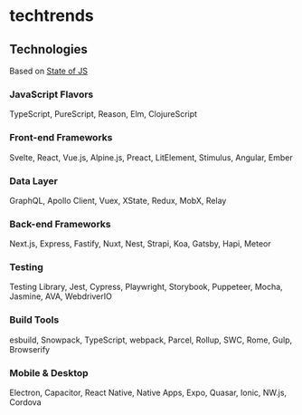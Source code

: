 # techtrends

## Technologies
Based on [State of JS](https://2020.stateofjs.com/en-US/technologies/)
### JavaScript Flavors
TypeScript, PureScript, Reason, Elm, ClojureScript
### Front-end Frameworks
Svelte, React, Vue.js, Alpine.js, Preact, LitElement, Stimulus, Angular, Ember
### Data Layer
GraphQL, Apollo Client, Vuex, XState, Redux, MobX, Relay
### Back-end Frameworks
Next.js, Express, Fastify, Nuxt, Nest, Strapi, Koa, Gatsby, Hapi, Meteor
### Testing
Testing Library, Jest, Cypress, Playwright, Storybook, Puppeteer, Mocha, Jasmine, AVA, WebdriverIO
### Build Tools
esbuild, Snowpack, TypeScript, webpack, Parcel, Rollup, SWC, Rome, Gulp, Browserify
### Mobile & Desktop
Electron, Capacitor, React Native, Native Apps, Expo, Quasar, Ionic, NW.js, Cordova
